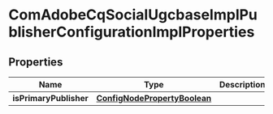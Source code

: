 

# ComAdobeCqSocialUgcbaseImplPublisherConfigurationImplProperties

## Properties

Name | Type | Description | Notes
------------ | ------------- | ------------- | -------------
**isPrimaryPublisher** | [**ConfigNodePropertyBoolean**](ConfigNodePropertyBoolean.md) |  |  [optional]



